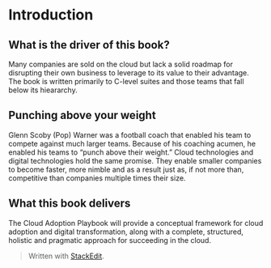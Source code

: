 
# Introduction
## What is the driver of this book?
Many companies are sold on the cloud but lack a solid roadmap for disrupting their own business to leverage to its value to their advantage. The book is written primarily to C-level suites and those teams that fall below its hieararchy.

## Punching above your weight
Glenn Scoby (Pop) Warner was a football coach that enabled his team to compete against much larger teams. Because of his coaching acumen, he enabled his teams to “punch above their weight.” Cloud technologies and digital technologies hold the same promise. They enable smaller companies to become faster, more nimble and as a result just as, if not more than, competitive than companies multiple times their size.

## What this book delivers
The Cloud Adoption Playbook will provide a conceptual framework for cloud adoption and digital transformation, along with a complete, structured, holistic and pragmatic approach for succeeding in the cloud.




> Written with [StackEdit](https://stackedit.io/).
<!--stackedit_data:
eyJoaXN0b3J5IjpbNTMzNzk1ODMzXX0=
-->